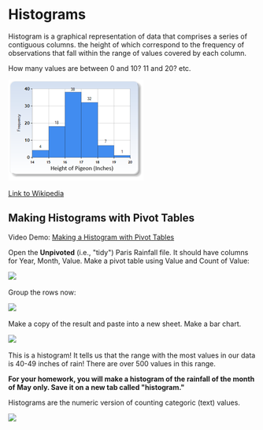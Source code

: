 # Histograms

Histogram is a graphical representation of data that comprises a series of contiguous columns. the height of which correspond to the frequency of observations that fall within the range of values covered by each column.

How many values are between 0 and 10?  11 and 20?  etc.

<img src="images/pivot ar22.png">

[Link to Wikipedia](https://en.wikipedia.org/wiki/Histogram)

## Making Histograms with Pivot Tables

Video Demo: [Making a Histogram with Pivot Tables](https://youtu.be/0zQ-xQ8_Yro)

Open the **Unpivoted** (i.e., "tidy") Paris Rainfall file. It should have columns for Year, Month, Value.  Make a pivot table using Value and Count of Value:

<img src="assets/Histograms-b9770.png">

Group the rows now:

<img src="assets/Histograms-7df1d.png">

Make a copy of the result and paste into a new sheet.  Make a bar chart.

<img src="assets/Histograms-9c0c3.png">

This is a histogram!  It tells us that the range with the most values in our data is 40-49 inches of rain!  There are over 500 values in this range.

**For your homework, you will make a histogram of the rainfall of the month of May only.  Save it on a new tab called "histogram."**

Histograms are the numeric version of counting categoric (text) values.

<img src="assets/Histograms-bec92.png">

